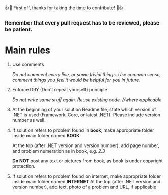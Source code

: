 
👍🎉 First off, thanks for taking the time to contribute! 🎉👍

### Remember that every pull request has to be reviewed, please be patient.

# Main rules
1. Use comments
 
	*Do not comment every line, or some trivial things. Use common sense, comment things you feel it would be helpful for you in future.*
2. Enforce DRY (Don't repeat yourself) principle
 
	*Do not write same stuff again. Reuse existing code. //where applicable*
3. At the beginning of your solution Readme file, state which version of .NET is used (Framework, Core, or latest .NET). Please include version number as well.
4. If solution refers to problem found in **book**, make appropriate folder inside main folder named **BOOK** 
	
	At the top (after .NET version and version number), add page number, and problem numeration as in book, e.g. *2.3*
	
	**Do NOT** post any text or pictures from book, as book is under copyright protection.
	
5. If solution refers to problem found on internet, make appropriate folder inside main folder named **INTERNET**
	At the top (after .NET version and version number), add text, photo of a problem and URL, if applicable

